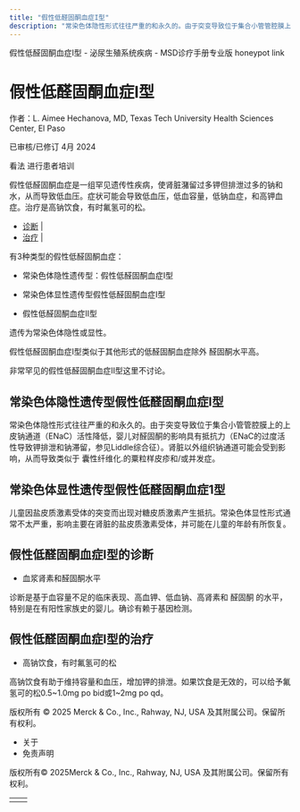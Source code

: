 ```yaml
---
title: "假性低醛固酮血症I型"
description: "常染色体隐性形式往往严重的和永久的。由于突变导致位于集合小管管腔膜上的上皮钠通道（ENaC）活性降低，婴儿对醛固酮的影响具有抵抗力（ENaC的过度活性导致钾排泄和钠滞留，参见Liddle综合征）。肾脏以外组织钠通道可能会受到影响，从而导致类似于 囊性纤维化.的粟粒样皮疹和/或并发症。"
---
```


﻿假性低醛固酮血症I型 - 泌尿生殖系统疾病 - MSD诊疗手册专业版 honeypot link

# 假性低醛固酮血症I型

作者：L. Aimee Hechanova, MD, Texas Tech University Health Sciences Center, El Paso

已审核/已修订 4月 2024

看法 进行患者培训

假性低醛固酮血症是一组罕见遗传性疾病，使肾脏潴留过多钾但排泄过多的钠和水，从而导致低血压。症状可能会导致低血压，低血容量，低钠血症，和高钾血症。治疗是高钠饮食，有时氟氢可的松。

- [诊断](#诊断_v8486496_zh) \|
- [治疗](#治疗_v8486502_zh) \|

有3种类型的假性低醛固酮血症：

- 常染色体隐性遗传型：假性低醛固酮血症I型

- 常染色体显性遗传型假性低醛固酮血症I型

- 假性低醛固酮血症II型


遗传为常染色体隐性或显性。

假性低醛固酮血症I型类似于其他形式的低醛固酮血症除外 醛固酮水平高。

非常罕见的假性低醛固酮血症II型这里不讨论。

## 常染色体隐性遗传型假性低醛固酮血症I型

常染色体隐性形式往往严重的和永久的。由于突变导致位于集合小管管腔膜上的上皮钠通道（ENaC）活性降低，婴儿对醛固酮的影响具有抵抗力（ENaC的过度活性导致钾排泄和钠滞留，参见Liddle综合征）。肾脏以外组织钠通道可能会受到影响，从而导致类似于 囊性纤维化.的粟粒样皮疹和/或并发症。

## 常染色体显性遗传型假性低醛固酮血症1型

儿童因盐皮质激素受体的突变而出现对糖皮质激素产生抵抗。常染色体显性形式通常不太严重，影响主要在肾脏的盐皮质激素受体，并可能在儿童的年龄有所恢复。

## 假性低醛固酮血症I型的诊断

- 血浆肾素和醛固酮水平


诊断是基于血容量不足的临床表现、高血钾、低血钠、高肾素和 醛固酮 的水平，特别是在有阳性家族史的婴儿。确诊有赖于基因检测。

## 假性低醛固酮血症I型的治疗

- 高钠饮食，有时氟氢可的松


高钠饮食有助于维持容量和血压，增加钾的排泄。如果饮食是无效的，可以给予氟氢可的松0.5~1.0mg po bid或1~2mg po qd。



版权所有 © 2025
Merck & Co., Inc., Rahway, NJ, USA 及其附属公司。保留所有权利。

- 关于
- 免责声明

版权所有© 2025Merck & Co., Inc., Rahway, NJ, USA 及其附属公司。保留所有权利。

|     |     |
| --- | --- |
|  |  |